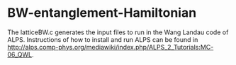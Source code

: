# BW-entanglement-Hamiltonian
The latticeBW.c generates the input files to run in the Wang Landau code of ALPS.
Instructions of how to install and run ALPS can be found in http://alps.comp-phys.org/mediawiki/index.php/ALPS_2_Tutorials:MC-06_QWL.

